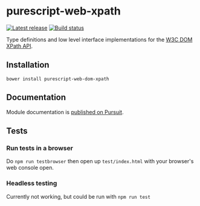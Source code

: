 # purescript-web-xpath

[![Latest release](http://img.shields.io/github/release/purescript-web/purescript-web-dom-xpath.svg)](https://github.com/purescript-web/purescript-web-dom-xpath/releases)
[![Build status](https://travis-ci.org/purescript-web/purescript-web-dom-xpath.svg?branch=master)](https://travis-ci.org/purescript-web/purescript-web-dom-xpath)

Type definitions and low level interface implementations for the [W3C DOM XPath API](https://www.w3.org/TR/DOM-Level-3-XPath/).

## Installation

```
bower install purescript-web-dom-xpath
```

## Documentation

Module documentation is [published on Pursuit](http://pursuit.purescript.org/packages/purescript-web-dom-xpath).

## Tests

### Run tests in a browser

Do `npm run testbrowser` then open up `test/index.html` with your browser's web
console open.

### Headless testing

Currently not working, but could be run with `npm run test`
